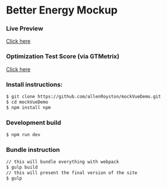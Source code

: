 # Better Energy Mockup

### Live Preview
[Click here](https://vue-mock-energycompany.herokuapp.com/)

### Optimization Test Score (via GTMetrix)
[Click here](https://gtmetrix.com/reports/vue-mock-energycompany.herokuapp.com/TCiNZNIo)

### Install instructions:
```sh
$ git clone https://github.com/allenRoyston/mockVueDemo.git
$ cd mockVueDemo
$ npm install npm
```

### Development build
```sh
$ npm run dev
```

### Bundle instruction
```sh
// this will bundle everything with webpack
$ gulp build
// this will present the final version of the site
$ gulp
```
